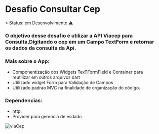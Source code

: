 <h1>Desafio Consultar Cep</h1>
 > Status: em Desenvolvimento ⚠️

### O objetivo desse desafio é utilizar a API Viacep para Consulta,Digitando o cep em um Campo TextForm e retornar os dados da consulta da Api.

### Mais sobre o App:
+ Componentização dos Widgets TexTFormField e Container para reutilizar em outros arquivos dart
+ Utilizado widget Form para Validação de Campos
+ Utilizado padrao MVC na finalidade de organização do código.

### Dependencias:

+ http,
+ Provider para gerencia de esdado

![viaCep](https://user-images.githubusercontent.com/98062365/163898443-a26de2dc-75c2-4df8-8ddf-ae85af3b3b79.gif)
